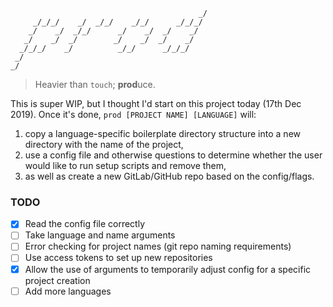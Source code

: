 ```
                                          _/   
     _/_/_/    _/  _/_/    _/_/      _/_/_/    
    _/    _/  _/_/      _/    _/  _/    _/     
   _/    _/  _/        _/    _/  _/    _/      
  _/_/_/    _/          _/_/      _/_/_/       
 _/                                            
_/
```

> Heavier than `touch`; **prod**uce.

This is super WIP, but I thought I'd start on this project today (17th Dec 2019).
Once it's done, `prod [PROJECT NAME] [LANGUAGE]` will:

1. copy a language-specific boilerplate directory structure into a new directory with the name of the project,
2. use a config file and otherwise questions to determine whether the user would like to run setup scripts and remove them,
3. as well as create a new GitLab/GitHub repo based on the config/flags.

### TODO

- [x] Read the config file correctly
- [ ] Take language and name arguments
- [ ] Error checking for project names (git repo naming requirements)
- [ ] Use access tokens to set up new repositories
- [x] Allow the use of arguments to temporarily adjust config for a specific project creation
- [ ] Add more languages
